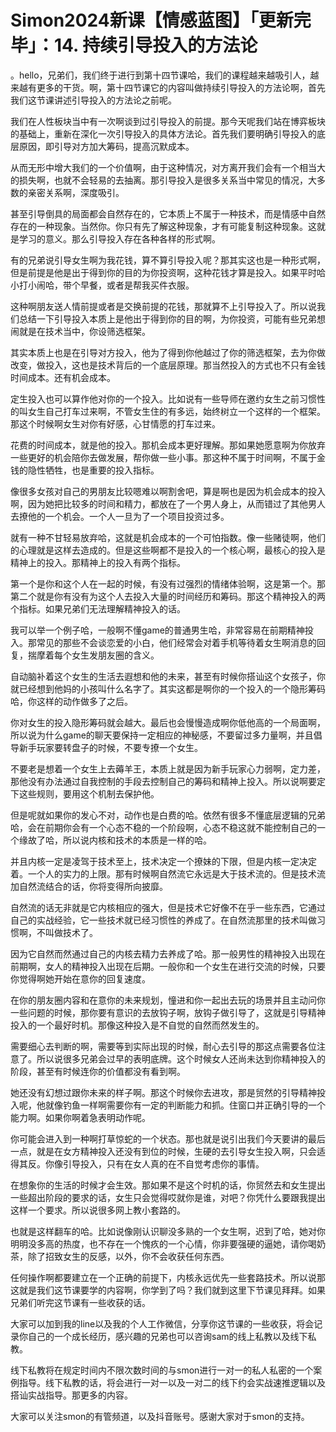 # Simon2024新课【情感蓝图】「更新完毕」：14. 持续引导投入的方法论

。hello，兄弟们，我们终于进行到第十四节课哈，我们的课程越来越吸引人，越来越有更多的干货。啊，第十四节课它的内容叫做持续引导投入的方法论啊，首先我们这节课讲述引导投入的方法论之前呢。

我们在人性板块当中有一次啊谈到过引导投入的前提。那今天呢我们站在博弈板块的基础上，重新在深化一次引导投入的具体方法论。首先我们要明确引导投入的底层原因，即引导对方加大筹码，提高沉默成本。

从而无形中增大我们的一个价值啊，由于这种情况，对方离开我们会有一个相当大的损失啊，也就不会轻易的去抽离。那引导投入是很多关系当中常见的情况，大多数的亲密关系啊，深度吸引。

甚至引导倒具的局面都会自然存在的，它本质上不属于一种技术，而是情感中自然存在的一种现象。当然你。你只有先了解这种现象，才有可能复制这种现象。这就是学习的意义。那么引导投入存在各种各样的形式啊。

有的兄弟说引导女生啊为我花钱，算不算引导投入呢？那其实这也是一种形式啊，但是前提是他是出于得到你的目的为你投资啊，这种花钱才算是投入。如果平时哈小打小闹哈，带个早餐，或者是帮我买件衣服。

这种啊朋友送人情前提或者是交换前提的花钱，那就算不上引导投入了。所以说我们总结一下引导投入本质上是他出于得到你的目的啊，为你投资，可能有些兄弟想闹就是在技术当中，你设筛选框架。

其实本质上也是在引导对方投入，他为了得到你他越过了你的筛选框架，去为你做改变，做投入，这也是技术背后的一个底层原理。那当然投入的方式也不只有金钱时间成本。还有机会成本。

定生投入也可以算作他对你的一个投入。比如说有一些导师在邀约女生之前习惯性的叫女生自己打车过来啊，不管女生住的有多远，始终树立一个这样的一个框架。那这个时候啊女生对你有好感，心甘情愿的打车过来。

花费的时间成本，就是他的投入。那机会成本更好理解。那如果她愿意啊为你放弃一些更好的机会陪你去做发展，帮你做一些小事。那这种不属于时间啊，不属于金钱的隐性牺牲，也是重要的投入指标。

像很多女孩对自己的男朋友比较嗯难以啊割舍吧，算是啊也是因为机会成本的投入啊，因为她把比较多的时间和精力，都放在了一个男人身上，从而错过了其他男人去撩他的一个机会。一个人一旦为了一个项目投资过多。

就有一种不甘轻易放弃哈，这就是机会成本的一个可怕指数。像一些赌徒啊，他们的心理就是这样去造成的。但是这些啊都不是投入的一个核心啊，最核心的投入是精神上的投入。那精神上的投入有两个指标。

第一个是你和这个人在一起的时候，有没有过强烈的情绪体验啊，这是第一个。那第二个就是你有没有为这个人去投入大量的时间经历和筹码。那这个精神投入的两个指标。如果兄弟们无法理解精神投入的话。

我可以举一个例子哈，一般啊不懂game的普通男生哈，非常容易在前期精神投入。那常见的那些不会谈恋爱的小白，他们经常会对着手机等待着女生啊消息的回复，揣摩着每个女生发朋友圈的含义。

自动脑补着这个女生的生活去遐想和他的未来，甚至有时候你搭讪这个女孩子，你就已经想到他妈的小孩叫什么名字了。其实这都是啊你的一个投入的一个隐形筹码哈，你这样的动作做多了之后。

你对女生的投入隐形筹码就会越大。最后也会慢慢造成啊你低他高的一个局面啊，所以说为什么game的聊天要保持一定相应的神秘感，不要留过多力量啊，并且倡导新手玩家要转盘子的时候，不要专撩一个女生。

不要老是想着一个女生上去薅羊王，本质上就是因为新手玩家心力弱啊，定力差，那他没有办法通过自我控制的手段去控制自己的筹码和精神上投入。所以说啊要定下这些规则，要用这个机制去保护他。

但是呢就如果你的发心不对，动作也是白费的哈。依然有很多不懂底层逻辑的兄弟哈，会在前期你会有一个心态不稳的一个阶段啊，心态不稳这就不能控制自己的一个缘故了哈，所以说内核和技术的本质是一样的哈。

并且内核一定是凌驾于技术至上，技术决定一个撩妹的下限，但是内核一定决定着。一个人的实力的上限。那有时候啊自然流它永远是大于技术流的。但是技术流加自然流结合的话，你将变得所向披靡。

自然流的话无非就是它内核相应的强大，但是技术它好像不在乎一些东西，它通过自己的实战经验，它一些技术就已经习惯性的养成了。在自然流那里的技术叫做习惯啊，不叫做技术了。

因为它自然而然通过自己的内核去精力去养成了哈。那一般男性的精神投入出现在前期啊，女人的精神投入出现在后期。一般你和一个女生在进行交流的时候，只要你觉得啊她开始在意你的回复速度。

在你的朋友圈内容和在意你的未来规划，憧进和你一起出去玩的场景并且主动问你一些问题的时候，那你要有意识的去放钩子啊，放钩子做引导了，这就是引导精神投入的一个最好时机。那像这种投入是不自觉的自然而然发生的。

需要细心去判断的啊，需要等到实际出现的时候，耐心去引导的那这点需要各位注意了。所以说很多兄弟会过早的表明底牌。这个时候女人还尚未达到你精神投入的阶段，甚至有时候连你的价值都没有看到啊。

她还没有幻想过跟你未来的样子啊。那这个时候你去进攻，那是贸然的引导精神投入呢，他就像钓鱼一样啊需要你有一定的判断能力和抓。住窗口并正确引导的一个能力啊。如果你啊着急表明动作呢。

你可能会进入到一种啊打草惊蛇的一个状态。那也就是说引出我们今天要讲的最后一点，就是在女方精神投入还没有到位的时候，生硬的去引导女生投入啊，只会适得其反。你像引导投入，只有在女人真的在不自觉考虑你的事情。

在想象你的生活的时候才会生效。那如果不是这个时机的话，你贸然去和女生提出一些超出阶段的要求的话，女生只会觉得哎就你是谁，对吧？你凭什么要跟我提出这样一个要求。所以说很多网上教小套路的。

也就是这样翻车的哈。比如说像刚认识聊没多熟的一个女生啊，迟到了哈，她对你明明没多高的热度，也不存在一个愧疚的一个心情，你非要强硬的逼她，请你喝奶茶，除了招致女生的反感，以外，你不会收获任何东西。

任何操作啊都要建立在一个正确的前提下，内核永远优先一些套路技术。所以说那这就是我们这节课要学的内容啊，你学到了吗？我们就到这里下节课见拜拜。如果兄弟们听完这节课有一些收获的话。

大家可以加到我的line以及我的个人工作微信，分享你这节课的一些收获，将会记录你自己的一个成长经历，感兴趣的兄弟也可以咨询sam的线上私教以及线下私教。

线下私教将在规定时间内不限次数时间的与smon进行一对一的私人私密的一个案例指导。线下私教的话，将会进行一对一以及一对二的线下约会实战速推逻辑以及搭讪实战指导。那更多的内容。

大家可以关注smon的有管频道，以及抖音账号。感谢大家对于smon的支持。